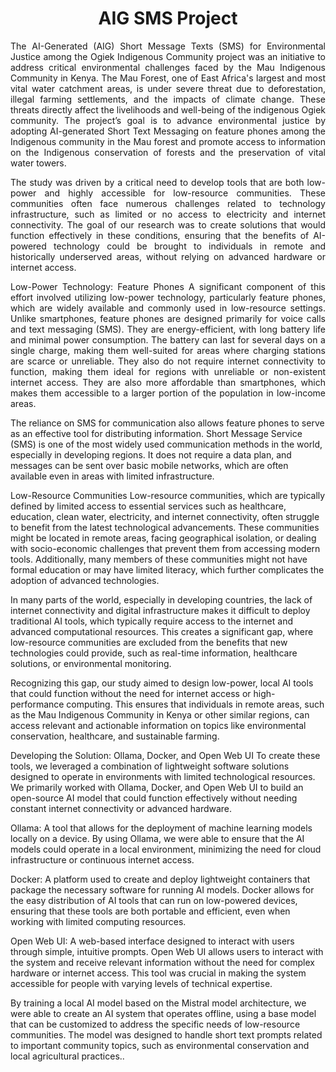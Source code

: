 <h1 align="center"> AIG SMS Project</h1>
<p align="justify"> The AI-Generated (AIG) Short Message Texts (SMS) for Environmental Justice among the Ogiek Indigenous Community project was an initiative to address critical environmental challenges faced by the Mau Indigenous Community in Kenya. The Mau Forest, one of East Africa's largest and most vital water catchment areas, is under severe threat due to deforestation, illegal farming settlements, and the impacts of climate change. These threats directly affect the livelihoods and well-being of the indigenous Ogiek community. The project’s goal is to advance environmental justice by adopting AI-generated Short Text Messaging on feature phones among the Indigenous community in the Mau forest and promote access to information on the Indigenous conservation of forests and the preservation of vital water towers.</h3>

<p align="justify"> The study was driven by a critical need to develop tools that are both low-power and highly accessible for low-resource communities. These communities often face numerous challenges related to technology infrastructure, such as limited or no access to electricity and internet connectivity. The goal of our research was to create solutions that would function effectively in these conditions, ensuring that the benefits of AI-powered technology could be brought to individuals in remote and historically underserved areas, without relying on advanced hardware or internet access.</h3>
<p align="justify">

  <p align="justify"> Low-Power Technology: Feature Phones
A significant component of this effort involved utilizing low-power technology, particularly feature phones, which are widely available and commonly used in low-resource settings. Unlike smartphones, feature phones are designed primarily for voice calls and text messaging (SMS). They are energy-efficient, with long battery life and minimal power consumption. The battery can last for several days on a single charge, making them well-suited for areas where charging stations are scarce or unreliable. They also do not require internet connectivity to function, making them ideal for regions with unreliable or non-existent internet access. They are also more affordable than smartphones, which makes them accessible to a larger portion of the population in low-income areas.

The reliance on SMS for communication also allows feature phones to serve as an effective tool for distributing information. Short Message Service (SMS) is one of the most widely used communication methods in the world, especially in developing regions. It does not require a data plan, and messages can be sent over basic mobile networks, which are often available even in areas with limited infrastructure.

Low-Resource Communities
Low-resource communities, which are typically defined by limited access to essential services such as healthcare, education, clean water, electricity, and internet connectivity, often struggle to benefit from the latest technological advancements. These communities might be located in remote areas, facing geographical isolation, or dealing with socio-economic challenges that prevent them from accessing modern tools. Additionally, many members of these communities might not have formal education or may have limited literacy, which further complicates the adoption of advanced technologies.

In many parts of the world, especially in developing countries, the lack of internet connectivity and digital infrastructure makes it difficult to deploy traditional AI tools, which typically require access to the internet and advanced computational resources. This creates a significant gap, where low-resource communities are excluded from the benefits that new technologies could provide, such as real-time information, healthcare solutions, or environmental monitoring.

Recognizing this gap, our study aimed to design low-power, local AI tools that could function without the need for internet access or high-performance computing. This ensures that individuals in remote areas, such as the Mau Indigenous Community in Kenya or other similar regions, can access relevant and actionable information on topics like environmental conservation, healthcare, and sustainable farming.

Developing the Solution: Ollama, Docker, and Open Web UI
To create these tools, we leveraged a combination of lightweight software solutions designed to operate in environments with limited technological resources. We primarily worked with Ollama, Docker, and Open Web UI to build an open-source AI model that could function effectively without needing constant internet connectivity or advanced hardware.

Ollama: A tool that allows for the deployment of machine learning models locally on a device. By using Ollama, we were able to ensure that the AI models could operate in a local environment, minimizing the need for cloud infrastructure or continuous internet access.

Docker: A platform used to create and deploy lightweight containers that package the necessary software for running AI models. Docker allows for the easy distribution of AI tools that can run on low-powered devices, ensuring that these tools are both portable and efficient, even when working with limited computing resources.

Open Web UI: A web-based interface designed to interact with users through simple, intuitive prompts. Open Web UI allows users to interact with the system and receive relevant information without the need for complex hardware or internet access. This tool was crucial in making the system accessible for people with varying levels of technical expertise.

By training a local AI model based on the Mistral model architecture, we were able to create an AI system that operates offline, using a base model that can be customized to address the specific needs of low-resource communities. The model was designed to handle short text prompts related to important community topics, such as environmental conservation and local agricultural practices..</h3>
<p align="justify">
</p>
